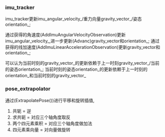 
### imu_tracker
imu_tracker更新imu_angular_velocity_/重力向量gravity_vector_/姿态orientation_;

通过获得的角速度(AddImuAngularVelocityObservation)更新imu_angular_velocity_,进一步更新(Advanc)gravity_vector和orientation_;
通过获得的线加速度(AddImuLinearAccelerationObservation)更新gravity_vector和orientation_;

可以认为当前时刻的gravity_vector_的更新依赖于上一时刻gravity_vector_/当前的姿态orientation_;
当前时刻的姿态orientation_的更新依赖于上一时刻的orientation_和当前时刻的gravity_vector_

### pose_extrapolator

通过(ExtrapolatePose())进行平移和旋转插值,


1. 共轭 = 逆
2. 求共轭 = 对应三个轴角度取反
3. 两个四元素乘积 = 对应三个轴角度做加法
4. 四元素乘向量 = 对向量做旋转